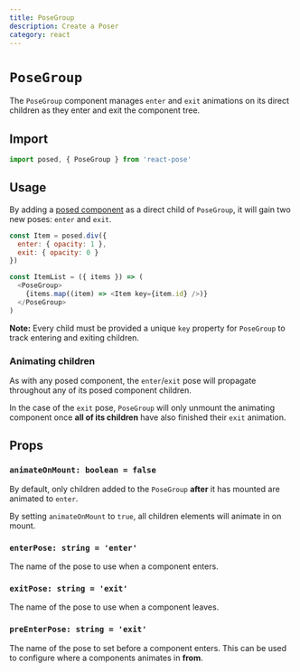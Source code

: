 ```yaml
---
title: PoseGroup
description: Create a Poser
category: react
---
```


# `PoseGroup`

The `PoseGroup` component manages `enter` and `exit` animations on its direct children as they enter and exit the component tree.

## Import

```javascript
import posed, { PoseGroup } from 'react-pose'
```

## Usage

By adding a [posed component](/api/posed) as a direct child of `PoseGroup`, it will gain two new poses: `enter` and `exit`.

```javascript
const Item = posed.div({
  enter: { opacity: 1 },
  exit: { opacity: 0 }
})

const ItemList = ({ items }) => (
  <PoseGroup>
    {items.map((item) => <Item key={item.id} />)}
  </PoseGroup>
)
```

**Note:** Every child must be provided a unique `key` property for `PoseGroup` to track entering and exiting children.

### Animating children

As with any posed component, the `enter`/`exit` pose will propagate throughout any of its posed component children.

In the case of the `exit` pose, `PoseGroup` will only unmount the animating component once **all of its children** have also finished their `exit` animation.

## Props

### `animateOnMount: boolean = false`

By default, only children added to the `PoseGroup` **after** it has mounted are animated to `enter`.

By setting `animateOnMount` to `true`, all children elements will animate in on mount.

### `enterPose: string = 'enter'`

The name of the pose to use when a component enters.

### `exitPose: string = 'exit'`

The name of the pose to use when a component leaves.

### `preEnterPose: string = 'exit'`

The name of the pose to set before a component enters. This can be used to configure where a components animates in **from**.
